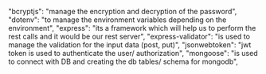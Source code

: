 "bcryptjs": "manage the encryption and decryption of the password",
"dotenv": "to manage the environment variables depending on the environment",
"express": "its a framework which will help us to perform the rest calls and it would be our rest server",
"express-validator": "is used to manage the validation for the input data (post, put)",
"jsonwebtoken": "jwt token is used to authenticate the user/ authorization",
"mongoose": "is used to connect with DB and creating the db tables/ schema for mongodb",
